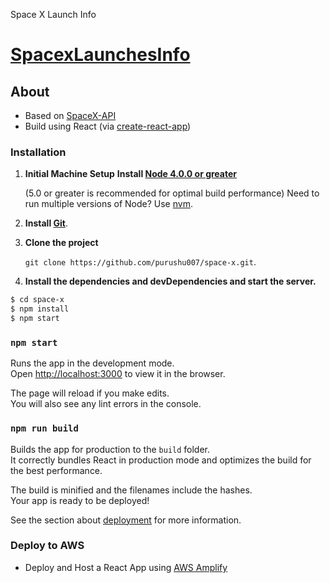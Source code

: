 Space X Launch Info

# [SpacexLaunchesInfo](https://master.d3ira3f1lr0tkm.amplifyapp.com/)

</div>

## About

- Based on [SpaceX-API](https://api.spacexdata.com/v3/launches?limit=100)
- Build using React (via [create-react-app](https://github.com/facebook/create-react-app))

### Installation

1. **Initial Machine Setup**
   **Install [Node 4.0.0 or greater](https://nodejs.org)**

    (5.0 or greater is recommended for optimal build performance)
    Need to run multiple versions of Node? Use [nvm](https://github.com/creationix/nvm).

2. **Install [Git](https://git-scm.com/downloads)**.

3. **Clone the project**

    `git clone https://github.com/purushu007/space-x.git`.

4. **Install the dependencies and devDependencies and start the server.**

```sh
$ cd space-x
$ npm install
$ npm start
```

### `npm start`

Runs the app in the development mode.<br />
Open [http://localhost:3000](http://localhost:3000) to view it in the browser.

The page will reload if you make edits.<br />
You will also see any lint errors in the console.

### `npm run build`

Builds the app for production to the `build` folder.<br />
It correctly bundles React in production mode and optimizes the build for the best performance.

The build is minified and the filenames include the hashes.<br />
Your app is ready to be deployed!

See the section about [deployment](https://facebook.github.io/create-react-app/docs/deployment) for more information.

### Deploy to AWS
- Deploy and Host a React App using [AWS Amplify](https://aws.amazon.com/getting-started/hands-on/build-react-app-amplify-graphql/module-one/?e=gs2020&p=build-a-react-app-intro)
